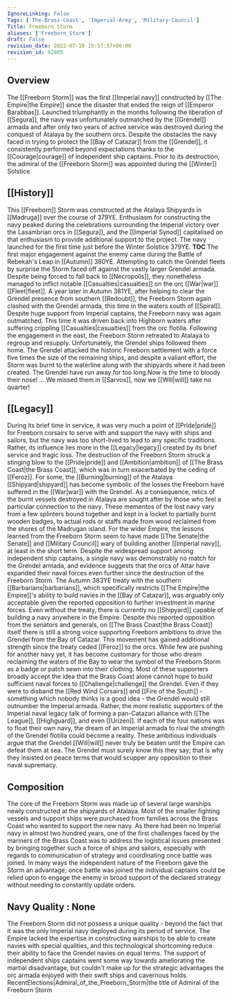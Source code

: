 ```yaml
---
IgnoreLinking: False
Tags: ['The-Brass-Coast', 'Imperial-Army', 'Military-Council']
Title: Freeborn Storm
aliases: ['Freeborn_Storm']
draft: False
revision_date: 2022-07-10 15:57:37+00:00
revision_id: 92805
---
```


## Overview
The [[Freeborn Storm]] was the first [[Imperial navy]] constructed by [[The Empire|the Empire]] since the disaster that ended the reign of [[Emperor Barabbas]]. Launched triumphantly in the months following the liberation of [[Segura]], the navy was unfortunately outmatched by the [[Grendel]] armada and after only two years of active service was destroyed during the conquest of Atalaya by the southern orcs.
Despite the obstacles the navy faced in trying to protect the [[Bay of Catazar]] from the [[Grendel]], it consistently performed beyond expectations thanks to the [[Courage|courage]] of independent ship captains.
Prior to its destruction, the admiral of the [[Freeborn Storm]] was appointed during the [[Winter]] Solstice.
## [[History]]
This [[Freeborn]] Storm was constructed at the Atalaya Shipyards in [[Madruga]] over the course of 379YE. Enthusiasm for constructing the navy peaked during the celebrations surrounding the Imperial victory over the Lasambrian orcs in [[Segura]], and the [[Imperial Synod]] capitalised on that enthusiasm to provide additional support to the project. The navy launched for the first time just before the Winter Solstice 379YE. 
__TOC__
The first major engagement against the enemy came during the Battle of Rebekah's Leap in [[Autumn]] 380YE. Attempting to catch the Grendel fleets by surprise the Storm faced off against the vastly larger Grendel armada. Despite being forced to fall back to [[Necropolis]], they nonetheless managed to inflict notable [[Casualties|casualties]] on the orc [[War|war]] [[Fleet|fleet]].
A year later in Autumn 381YE, after helping to clear the Grendel presence from southern [[Redoubt]], the Freeborn Storm again clashed with the Grendel armada, this time in the waters south of [[Spiral]]. Despite huge support from Imperial captains, the Freeborn navy was again outmatched. This time it was driven back into Highborn waters after suffering crippling [[Casualties|casualties]] from the orc flotilla.
Following the engagement in the east, the Freeborn Storm retreated to Atalaya to regroup and resupply. Unfortunately, the Grendel ships followed them home. The Grendel attacked the historic Freeborn settlement with a force five times the size of the remaining ships, and despite a valiant effort, the Storm was burnt to the waterline along with the shipyards where it had been created.
The Grendel have run away for too long.Now is the time to bloody their nose! ... We missed them in [[Sarvos]], now we [[Will|will]] take no quarter!
## [[Legacy]]
During its brief time in service, it was very much a point of [[Pride|pride]] for Freeborn corsairs to serve with and support the navy with ships and sailors, but the navy was too short-lived to lead to any specific traditions. Rather, its influence lies more in the [[Legacy|legacy]] created by its brief service and tragic loss. 
The destruction of the Freeborn Storm struck a stinging blow to the [[Pride|pride]] and [[Ambition|ambition]] of [[The Brass Coast|the Brass Coast]], which was in turn exacerbated by the ceding of [[Feroz]]. For some, the [[Burning|burning]] of the Atalaya [[Shipyard|shipyard]] has become symbolic of the losses the Freeborn have suffered in the [[War|war]] with the Grendel. As a consequence, relics of the burnt vessels destroyed in Atalaya are sought after by those who feel a particular connection to the navy. These mementos of the lost navy vary from a few splinters bound together and kept in a locket to partially burnt wooden badges, to actual rods or staffs made from wood reclaimed from the shores of the Madrugan island.
For the wider Empire, the lessons learned from the Freeborn Storm seem to have made [[The Senate|the Senate]] and [[Military Council]] wary of building another [[Imperial navy]], at least in the short term. Despite the widespread support among independent ship captains, a single navy was demonstrably no match for the Grendel armada, and evidence suggests that the orcs of Attar have expanded their naval forces even further since the destruction of the Freeborn Storm. The Autumn 383YE treaty with the southern [[Barbarians|barbarians]], which specifically restricts [[The Empire|the Empire]]'s ability to build navies in the [[Bay of Catazar]], was arguably only acceptable given the reported opposition to further investment in marine forces. Even without the treaty, there is currently no [[Shipyard]] capable of building a navy anywhere in the Empire.
Despite this reported opposition from the senators and generals, on [[The Brass Coast|the Brass Coast]] itself there is still a strong voice supporting Freeborn ambitions to drive the Grendel from the Bay of Catazar. This movement has gained additional strength since the treaty ceded [[Feroz]] to the orcs. While few are pushing for another navy yet, it has become customary for those who dream reclaiming the waters of the Bay to wear the symbol of the Freeborn Storm as a badge or patch sewn into their clothing.
Most of these supporters broadly accept the idea that the Brass Coast alone cannot hope to build sufficient naval forces to [[Challenge|challenge]] the Grendel. Even if they were to disband the [[Red Wind Corsairs]] and [[Fire of the South]] - something which nobody thinks is a good idea - the Grendel would still outnumber the Imperial armada. Rather, the more realistic supporters of the Imperial naval legacy talk of forming a pan-Catazari alliance with [[The League]], [[Highguard]], and even [[Urizen]]. If each of the four nations was to float their own navy, the dream of an Imperial armada to rival the strength of the Grendel flotilla could become a reality. These ambitious individuals argue that the Grendel [[Will|will]] never truly be beaten until the Empire can defeat them at sea. The Grendel must surely know this they say; that is why they insisted on peace terms that would scupper any opposition to their naval supremacy.
## Composition
The core of the Freeborn Storm was made up of several large warships newly constructed at the shipyards of Atalaya. Most of the smaller fighting vessels and support ships were purchased from families across the Brass Coast who wanted to support the new navy. 
As there had been no Imperial navy in almost two hundred years, one of the first challenges faced by the mariners of the Brass Coast was to address the logistical issues presented by bringing together such a force of ships and sailors, especially with regards to communication of strategy and coordinating once battle was joined. In many ways the independent nature of the Freeborn gave the Storm an advantage; once battle was joined the individual captains could be relied upon to engage the enemy in broad support of the declared strategy without needing to constantly update orders.
## Navy Quality : None
The Freeborn Storm did not possess a unique quality - beyond the fact that it was the only Imperial navy deployed during its period of service. The Empire lacked the expertise in constructing warships to be able to create navies with special qualities, and this technological shortcoming reduce their ability to face the Grendel navies on equal terms. The support of independent ships captains went some way towards ameliorating the martial disadvantage, but couldn't make up for the strategic advantages the orc armada enjoyed with their swift ships and cavernous holds. 
RecentElections|Admiral_of_the_Freeborn_Storm|the title of Admiral of the Freeborn Storm